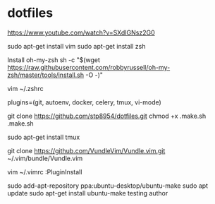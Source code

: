 # dotfiles

https://www.youtube.com/watch?v=SXdIGNsz2G0

sudo apt-get install vim
sudo apt-get install zsh

Install oh-my-zsh
sh -c "$(wget https://raw.githubusercontent.com/robbyrussell/oh-my-zsh/master/tools/install.sh -O -)"

vim ~/.zshrc

plugins=(git, autoenv, docker, celery, tmux, vi-mode)

git clone https://github.com/stp8954/dotfiles.git
chmod +x .make.sh
.make.sh

sudo apt-get install tmux

git clone https://github.com/VundleVim/Vundle.vim.git ~/.vim/bundle/Vundle.vim

vim ~/.vimrc
:PluginInstall


sudo add-apt-repository ppa:ubuntu-desktop/ubuntu-make
sudo apt update 
sudo apt-get install ubuntu-make
testing author
